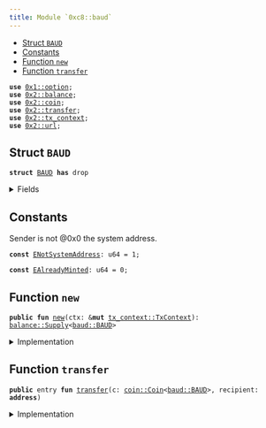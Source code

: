 ```yaml
---
title: Module `0xc8::baud`
---
```




-  [Struct `BAUD`](#0xc8_baud_BAUD)
-  [Constants](#@Constants_0)
-  [Function `new`](#0xc8_baud_new)
-  [Function `transfer`](#0xc8_baud_transfer)


<pre><code><b>use</b> <a href="../move-stdlib/option.md#0x1_option">0x1::option</a>;
<b>use</b> <a href="../sui-framework/balance.md#0x2_balance">0x2::balance</a>;
<b>use</b> <a href="../sui-framework/coin.md#0x2_coin">0x2::coin</a>;
<b>use</b> <a href="../sui-framework/transfer.md#0x2_transfer">0x2::transfer</a>;
<b>use</b> <a href="../sui-framework/tx_context.md#0x2_tx_context">0x2::tx_context</a>;
<b>use</b> <a href="../sui-framework/url.md#0x2_url">0x2::url</a>;
</code></pre>



<a name="0xc8_baud_BAUD"></a>

## Struct `BAUD`



<pre><code><b>struct</b> <a href="../bfc-system/baud.md#0xc8_baud_BAUD">BAUD</a> <b>has</b> drop
</code></pre>



<details>
<summary>Fields</summary>


<dl>
<dt>
<code>dummy_field: bool</code>
</dt>
<dd>

</dd>
</dl>


</details>

<a name="@Constants_0"></a>

## Constants


<a name="0xc8_baud_ENotSystemAddress"></a>

Sender is not @0x0 the system address.


<pre><code><b>const</b> <a href="../bfc-system/baud.md#0xc8_baud_ENotSystemAddress">ENotSystemAddress</a>: u64 = 1;
</code></pre>



<a name="0xc8_baud_EAlreadyMinted"></a>



<pre><code><b>const</b> <a href="../bfc-system/baud.md#0xc8_baud_EAlreadyMinted">EAlreadyMinted</a>: u64 = 0;
</code></pre>



<a name="0xc8_baud_new"></a>

## Function `new`



<pre><code><b>public</b> <b>fun</b> <a href="../bfc-system/baud.md#0xc8_baud_new">new</a>(ctx: &<b>mut</b> <a href="../sui-framework/tx_context.md#0x2_tx_context_TxContext">tx_context::TxContext</a>): <a href="../sui-framework/balance.md#0x2_balance_Supply">balance::Supply</a>&lt;<a href="../bfc-system/baud.md#0xc8_baud_BAUD">baud::BAUD</a>&gt;
</code></pre>



<details>
<summary>Implementation</summary>


<pre><code><b>public</b> <b>fun</b> <a href="../bfc-system/baud.md#0xc8_baud_new">new</a>(ctx: &<b>mut</b> TxContext): Supply&lt;<a href="../bfc-system/baud.md#0xc8_baud_BAUD">BAUD</a>&gt; {
    <b>assert</b>!(<a href="../sui-framework/tx_context.md#0x2_tx_context_sender">tx_context::sender</a>(ctx) == @0x0, <a href="../bfc-system/baud.md#0xc8_baud_ENotSystemAddress">ENotSystemAddress</a>);
    <b>assert</b>!(<a href="../sui-framework/tx_context.md#0x2_tx_context_epoch">tx_context::epoch</a>(ctx) == 0, <a href="../bfc-system/baud.md#0xc8_baud_EAlreadyMinted">EAlreadyMinted</a>);
    <b>let</b> (cap, metadata) = <a href="../sui-framework/coin.md#0x2_coin_create_currency">coin::create_currency</a>(
        <a href="../bfc-system/baud.md#0xc8_baud_BAUD">BAUD</a> {},
        9,
        b"<a href="../bfc-system/baud.md#0xc8_baud_BAUD">BAUD</a>",
        b"Benfen AUD",
        b"",
        <a href="../move-stdlib/option.md#0x1_option_none">option::none</a>(),
        ctx
    );
    <a href="../sui-framework/transfer.md#0x2_transfer_public_freeze_object">transfer::public_freeze_object</a>(metadata);
    <a href="../sui-framework/coin.md#0x2_coin_treasury_into_supply">coin::treasury_into_supply</a>(cap)
}
</code></pre>



</details>

<a name="0xc8_baud_transfer"></a>

## Function `transfer`



<pre><code><b>public</b> entry <b>fun</b> <a href="../sui-framework/transfer.md#0x2_transfer">transfer</a>(c: <a href="../sui-framework/coin.md#0x2_coin_Coin">coin::Coin</a>&lt;<a href="../bfc-system/baud.md#0xc8_baud_BAUD">baud::BAUD</a>&gt;, recipient: <b>address</b>)
</code></pre>



<details>
<summary>Implementation</summary>


<pre><code><b>public</b> entry <b>fun</b> <a href="../sui-framework/transfer.md#0x2_transfer">transfer</a>(c: <a href="../sui-framework/coin.md#0x2_coin_Coin">coin::Coin</a>&lt;<a href="../bfc-system/baud.md#0xc8_baud_BAUD">BAUD</a>&gt;, recipient: <b>address</b>) {
    <a href="../sui-framework/transfer.md#0x2_transfer_public_transfer">transfer::public_transfer</a>(c, recipient)
}
</code></pre>



</details>
